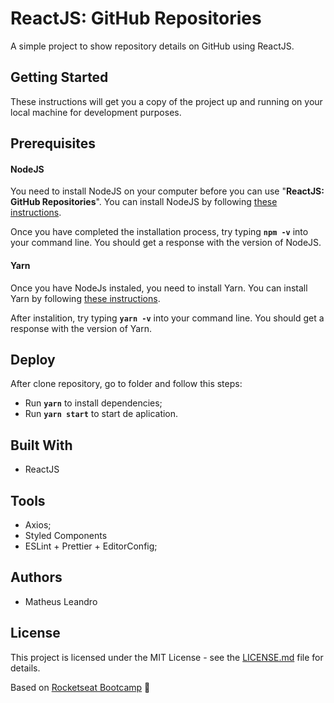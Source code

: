 # ReactJS: GitHub Repositories

 A simple project to show repository details on GitHub using ReactJS.

## Getting Started

These instructions will get you a copy of the project up and running on your local machine for development purposes.

## Prerequisites

<h4>NodeJS</h4>

You need to install NodeJS on your computer before you can use "**ReactJS: GitHub Repositories**". You can install NodeJS by following <a href="https://nodejs.org/en/download/package-manager/">these instructions</a>.

Once you have completed the installation process, try typing **```npm -v```** into your command line. You should get a response with the version of NodeJS.

<h4>Yarn</h4>

Once you have NodeJs instaled, you need to install Yarn. You can install Yarn by following <a href="https://yarnpkg.com/en/docs/getting-started">these instructions</a>.

After instalition, try typing **```yarn -v```** into your command line. You should get a response with the version of Yarn.

## Deploy

After clone repository, go to folder and follow this steps:

- Run **`yarn`** to install dependencies;
- Run **`yarn start`** to start de aplication.

## Built With

<ul>
  <li>ReactJS</li>
</ul>

## Tools

<ul>
  <li>Axios;</li>
  <li>Styled Components</li>
  <li>ESLint + Prettier + EditorConfig;</li>
</ul>

## Authors

<ul>
  <li>Matheus Leandro</li>
</ul>

## License

This project is licensed under the MIT License - see the <a href="https://github.com/matheusleandroo/reactjs-github-repositories/blob/master/LICENSE">LICENSE.md</a> file for details.

Based on <a href="https://rocketseat.com.br/bootcamp">Rocketseat Bootcamp</a> :rocket:

